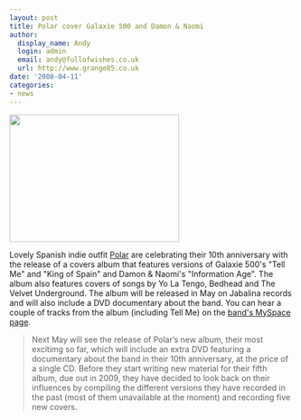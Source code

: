```yaml
---
layout: post
title: Polar cover Galaxie 500 and Damon & Naomi
author:
  display_name: Andy
  login: admin
  email: andy@fullofwishes.co.uk
  url: http://www.grange85.co.uk
date: '2008-04-11'
categories:
- news
---
```

<div class="imagebox-a"><img src="https://media.fullofwishes.co.uk/ahfow/uploads/2008/04/polarpromo-300x225.jpg" alt="" title="polarpromo" width="300" height="225" class="alignnone size-medium wp-image-654" /></div>
<p>Lovely Spanish indie outfit <a href="http://www.polartheband.com/">Polar</a> are celebrating their 10th anniversary with the release of a covers album that features versions of Galaxie 500's "Tell Me" and "King of Spain" and Damon & Naomi's "Information Age". The album also features covers of songs by Yo La Tengo, Bedhead and The Velvet Underground. The album will be released in May on Jabalina records and will also include a DVD documentary about the band. You can hear a couple of tracks from the album (including Tell Me) on the <a href="http://www.myspace.com/polartheband">band's MySpace page</a>.</p>
<blockquote><p>Next May will see the release of Polar’s new album, their most excitimg so far, which will include an extra DVD featuring a documentary about the band in their 10th anniversary, at the price of a single CD. Before they start writing new material for their fifth album, due out in 2009, they have decided to look back on their influences by compiling the different versions they have recorded in the past (most of them unavailable at the moment) and recording five new covers.</p></blockquote>

